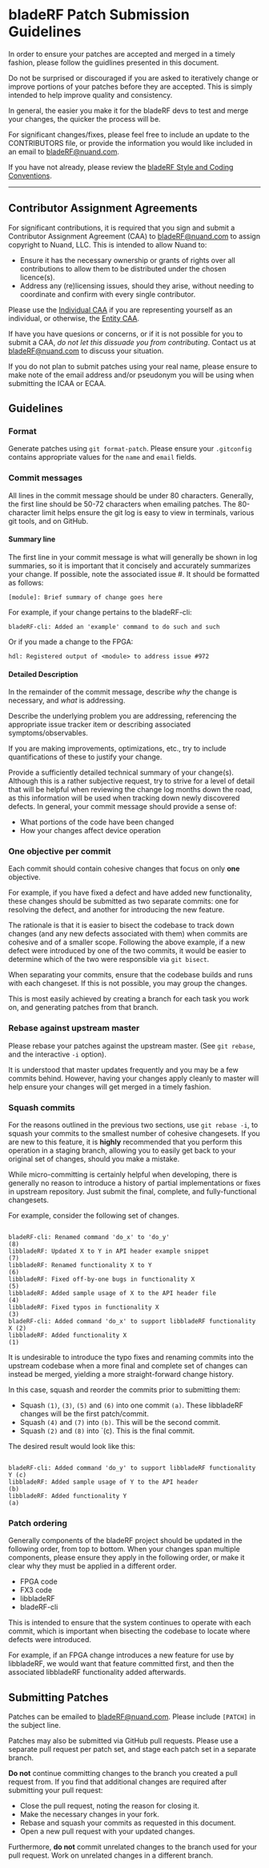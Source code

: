 bladeRF Patch Submission Guidelines
================================================================================

In order to ensure your patches are accepted and merged in a timely fashion,
please follow the guidlines presented in this document.

Do not be surprised or discouraged if you are asked to iteratively change or
improve portions of your patches before they are accepted. This is simply
intended to help improve quality and consistency.

In general, the easier you make it for the bladeRF devs to test and merge your
changes, the quicker the process will be.

For significant changes/fixes, please feel free to include an update to the
CONTRIBUTORS file, or provide the information you would like included in an
email to bladeRF@nuand.com.

If you have not already, please review the
[bladeRF Style and Coding Conventions](style_and_conventions.md).

--------------------------------------------------------------------------------


## Contributor Assignment Agreements ##

For significant contributions, it is required that you sign and submit a
Contributor Assignment Agreement (CAA) to bladeRF@nuand.com to assign copyright
to Nuand, LLC. This is intended to allow Nuand to:
 * Ensure it has the necessary ownership or grants of rights over all
   contributions to allow them to be distributed under the chosen licence(s).
 * Address any (re)licensing issues, should they arise, without needing to
   coordinate and confirm with every single contributor.

Please use the [Individual CAA](../../legal/bladerf_icaa.txt) if you are
representing yourself as an individual, or otherwise, the
[Entity CAA](../../legal/bladerf_ecaa.txt).

If have you have quesions or concerns, or if it is not possible for you to
submit a CAA, *do not let this dissuade you from contributing*. Contact us at
bladeRF@nuand.com to discuss your situation.

If you do not plan to submit patches using your real name, please ensure to
make note of the email address and/or pseudonym you will be using when
submitting the ICAA or ECAA.


## Guidelines ##

### Format ###

Generate patches using `git format-patch`. Please ensure your `.gitconfig`
contains appropriate values for the `name` and `email` fields.

### Commit messages ###

All lines in the commit message should be under 80 characters. Generally,
the first line should be 50-72 characters when emailing patches. The
80-character limit helps ensure the git log is easy to view in terminals,
various git tools, and on GitHub.

#### Summary line ####

The first line in your commit message is what will generally be shown in log
summaries, so it is important that it concisely and accurately summarizes your
change. If possible, note the associated issue #. It should be formatted as
follows:

`[module]: Brief summary of change goes here`

For example, if your change pertains to the bladeRF-cli:

`bladeRF-cli: Added an 'example' command to do such and such`

Or if you made a change to the FPGA:

`hdl: Registered output of <module> to address issue #972`


#### Detailed Description ####

In the remainder of the commit message, describe *why* the change is necessary,
and *what* is addressing.

Describe the underlying problem you are addressing, referencing the appropriate
issue tracker item or describing associated symptoms/observables.

If you are making improvements, optimizations, etc., try to include
quantifications of these to justify your change.

Provide a sufficiently detailed technical summary of your change(s).  Although
this is a rather subjective request, try to strive for a level of detail that
will be helpful when reviewing the change log months down the road, as this
information will be used when tracking down newly discovered defects.  In
general, your commit message should provide a sense of:

 * What portions of the code have been changed
 * How your changes affect device operation


### One objective per commit ###
Each commit should contain cohesive changes that focus on only **one**
objective.

For example, if you have fixed a defect and have added new functionality, these
changes should be submitted as two separate commits: one for
resolving the defect, and another for introducing the new feature.

The rationale is that it is easier to bisect the codebase to track down changes
(and any new defects associated with them) when commits are cohesive and of a
smaller scope.  Following the above example, if a new defect were introduced by
one of the two commits, it would be easier to determine which of
the two were responsible via `git bisect`.

When separating your commits, ensure that the codebase builds and runs with
each changeset. If this is not possible, you may group the changes.

This is most easily achieved by creating a branch for each task you work on,
and generating patches from that branch.

### Rebase against upstream master ###

Please rebase your patches against the upstream master. (See `git rebase`, and
the interactive ```-i``` option).

It is understood that master updates frequently and you may be a few
commits behind. However, having your changes apply cleanly to master will help
ensure your changes will get merged in a timely fashion.

### Squash commits ###

For the reasons outlined in the previous two sections, use `git rebase -i`, to
squash your commits to the smallest number of cohesive changesets.
If you are new to this feature, it is **highly** recommended that you perform
this operation in a staging branch, allowing you to easily get back to your
original set of changes, should you make a mistake.

While micro-committing is certainly helpful when developing, there is generally
no reason to introduce a history of partial implementations or fixes in
upstream repository. Just submit the final, complete, and fully-functional
changesets.

For example, consider the following set of changes.

<pre><code>
bladeRF-cli: Renamed command 'do_x' to 'do_y'                           (8)
libbladeRF: Updated X to Y in API header example snippet                (7)
libbladeRF: Renamed functionality X to Y                                (6)
libbladeRF: Fixed off-by-one bugs in functionality X                    (5)
libbladeRF: Added sample usage of X to the API header file              (4)
libbladeRF: Fixed typos in functionality X                              (3)
bladeRF-cli: Added command 'do_x' to support libbladeRF functionality X (2)
libbladeRF: Added functionality X                                       (1)
</code></pre>

It is undesirable to introduce the typo fixes and renaming commits into the
upstream codebase when a more final and complete set of changes can instead be
merged, yielding a more straight-forward change history.

In this case, squash and reorder the commits prior to submitting them:

 * Squash `(1)`, `(3)`, `(5)` and `(6)` into one commit `(a)`. These libbladeRF
   changes will be the first patch/commit.
 * Squash `(4)` and `(7)` into `(b)`. This will be the second commit.
 * Squash `(2)` and `(8)` into `(c). This is the final commit.

The desired result would look like this:
<pre><code>
bladeRF-cli: Added command 'do_y' to support libbladeRF functionality Y (c)
libbladeRF: Added sample usage of Y to the API header                   (b)
libbladeRF: Added functionality Y                                       (a)
</code></pre>

### Patch ordering ###

Generally components of the bladeRF project should be updated in the following
order, from top to bottom. When your changes span multiple components, please
ensure they apply in the following order, or make it clear why they must be
applied in a different order.

 * FPGA code
 * FX3 code
 * libbladeRF
 * bladeRF-cli

This is intended to ensure that the system continues to operate with each
commit, which is important when bisecting the codebase to locate where defects
were introduced.

For example, if an FPGA change introduces a new feature for use by libbladeRF,
we would want that feature committed first, and then the associated libbladeRF
functionality added afterwards.


## Submitting Patches ##

Patches can be emailed to bladeRF@nuand.com. Please include `[PATCH]` in
the subject line.

Patches may also be submitted via GitHub pull requests. Please use a separate
pull request per patch set, and stage each patch set in a separate branch.

**Do not** continue committing changes to the branch you created a pull request from.
If you find that additional changes are required after submitting your pull request:

 * Close the pull request, noting the reason for closing it.
 * Make the necessary changes in your fork.
 * Rebase and squash your commits as requested in this document.
 * Open a new pull request with your updated changes.

Furthermore, **do not** commit unrelated changes to the branch used for your pull request.  Work on unrelated changes in a different branch.

